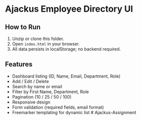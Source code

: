 # Ajackus Employee Directory UI

## How to Run

1. Unzip or clone this folder.
2. Open `index.html` in your browser.
3. All data persists in localStorage; no backend required.

## Features

- Dashboard listing (ID, Name, Email, Department, Role)
- Add / Edit / Delete
- Search by name or email
- Filter by First Name, Department, Role
- Pagination (10 / 25 / 50 / 100)
- Responsive design
- Form validation (required fields, email format)
- Freemarker templating for dynamic list
#   A j a c k u s - A s s i g n m e n t  
 